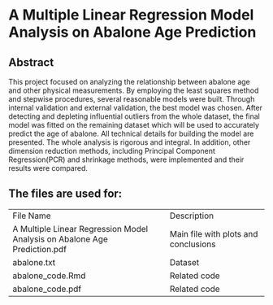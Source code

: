 # A Multiple Linear Regression Model Analysis on Abalone Age Prediction 

## Abstract

This project focused on analyzing the relationship between abalone age and other physical measurements. By employing the least squares method and stepwise procedures, several reasonable models were built. Through internal validation and external validation, the best model was chosen. After detecting and depleting influential outliers from the whole dataset, the final model was fitted on the remaining dataset which will be used to accurately predict the age of abalone. All technical details for building the model are presented. The whole analysis is rigorous and integral. In addition, other dimension reduction methods, including Principal Component Regression(PCR) and shrinkage methods, were implemented and their results were compared. 

## The files are used for:
<table>
<tr><td width="500px">File Name</td><td width="300px">Description</td></tr>
<tr><td width="500px">A Multiple Linear Regression Model Analysis on Abalone Age Prediction.pdf</td><td width="300px">Main file with plots and conclusions</td></tr>
<tr><td width="500px">abalone.txt</td><td width="300px">Dataset</td></tr>
<tr><td width="500px">abalone_code.Rmd</td><td width="300px">Related code</td></tr>
<tr><td width="500px">abalone_code.pdf</td><td width="300px">Related code</td></tr>
</table>
